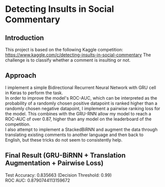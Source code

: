 # Detecting Insults in Social Commentary
## Introduction
This project is based on the following Kaggle competition:
https://www.kaggle.com/c/detecting-insults-in-social-commentary
The challenge is to classify whether a comment is insulting or not.
## Approach
I implement a simple Bidirectional Recurrent Neural Network with GRU cell in Keras to perform the task.
<br/>
In order to improve the model's ROC-AUC, which can be interpreted as the probability of a randomly chosen positive datapoint is ranked higher than a randomly chosen negative datapoint, I implement a pairwise ranking loss for the model. This combines with the GRU-RNN allow my model to reach a ROC-AUC of over 0.87, higher than any model on the leaderboard of the competition.
<br/>
I also attempt to implement a StackedBiRNN and augment the data through translating existing comments to another language and then back to English, but these tricks do not seem to consistently help.
## Final Result (GRU-BiRNN + Translation Augmentation + Pairwise Loss)
Test Accuracy: 0.835663 (Decision Threshold: 0.99)
<br/>
ROC AUC: 0.8790744113159672
